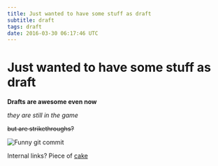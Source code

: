 ```yaml
---
title: Just wanted to have some stuff as draft
subtitle: draft
tags: draft
date: 2016-03-30 06:17:46 UTC
---
```

# Just wanted to have some stuff as draft


**Drafts are awesome even now**

*they are still in the game*

~~but are strikethroughs?~~

![Funny git commit](git_commit.jpg)

Internal links? Piece of [cake](2012/01/01/example-article.html)
